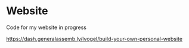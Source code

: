 # Website

Code for my website in progress

https://dash.generalassemb.ly/lvogel/build-your-own-personal-website

